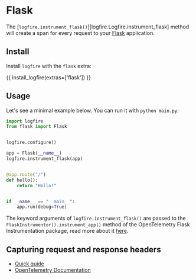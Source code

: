 # Flask

The [`logfire.instrument_flask()`][logfire.Logfire.instrument_flask] method
will create a span for every request to your [Flask][flask] application.

## Install

Install `logfire` with the `flask` extra:

{{ install_logfire(extras=['flask']) }}

## Usage

Let's see a minimal example below. You can run it with `python main.py`:

```py title="main.py"
import logfire
from flask import Flask


logfire.configure()

app = Flask(__name__)
logfire.instrument_flask(app)


@app.route("/")
def hello():
    return "Hello!"


if __name__ == "__main__":
    app.run(debug=True)
```

The keyword arguments of `logfire.instrument_flask()` are passed to the `FlaskInstrumentor().instrument_app()` method
of the OpenTelemetry Flask Instrumentation package, read more about it [here][opentelemetry-flask].

## Capturing request and response headers
<!-- note that this section is duplicated for different frameworks but with slightly different links -->

- [Quick guide](use_cases/web_frameworks.md#capturing-http-server-request-and-response-headers)
- [OpenTelemetry Documentation](https://opentelemetry-python-contrib.readthedocs.io/en/latest/instrumentation/flask/flask.html#capture-http-request-and-response-headers)

[flask]: https://flask.palletsprojects.com/en/2.0.x/
[opentelemetry-flask]: https://opentelemetry-python-contrib.readthedocs.io/en/latest/instrumentation/flask/flask.html
